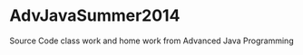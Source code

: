 AdvJavaSummer2014
=================

Source Code class work and home work from Advanced Java Programming
